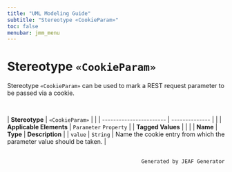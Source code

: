```yaml
---
title: "UML Modeling Guide"
subtitle: "Stereotype «CookieParam»"
toc: false
menubar: jmm_menu
---
```


# Stereotype `«CookieParam»`
Stereotype `«CookieParam»` can be used to mark a REST request parameter to be passed via a cookie. 

<br>

| **Stereotype**          | `«CookieParam»` | |
| ----------------------- | -------------- | |
| **Applicable Elements** | `Parameter` `Property`        |
| **Tagged Values**       |                       |                                                                                                                                                                                                          |
| **Name**                | **Type**              | **Description**                                                                                                                                                                                          |
| `value`   | `String` | Name the cookie entry from which the parameter value should be taken. |



<br>

<div style="text-align: right"><code>Generated by JEAF Generator</code></div>

    